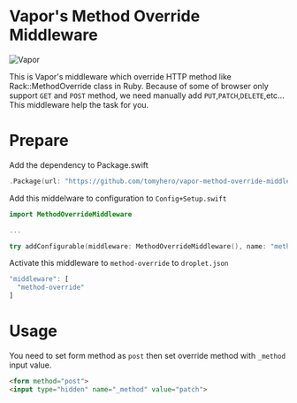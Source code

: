 # Vapor's Method Override Middleware

![Vapor](http://img.shields.io/badge/vapor-2.0-brightgreen.svg)


This is Vapor's middleware which override HTTP method like Rack::MethodOverride class in Ruby.
Because of some of browser only support `GET` and `POST` method, we need manually add `PUT`,`PATCH`,`DELETE`,etc...
This middleware help the task for you.


# Prepare

Add the dependency to Package.swift

```swift
.Package(url: "https://github.com/tomyhero/vapor-method-override-middleware.git", majorVersion: 1)
```

Add this middelware to configuration to `Config+Setup.swift` 

```swift
import MethodOverrideMiddleware

...

try addConfigurable(middleware: MethodOverrideMiddleware(), name: "method-override")
```

Activate this middleware to `method-override` to  `droplet.json`

```js
"middleware": [
  "method-override"
]
```

# Usage

You need to set form method as `post` then set override method with `_method` input value.

```html
<form method="post">
<input type="hidden" name="_method" value="patch">
```

